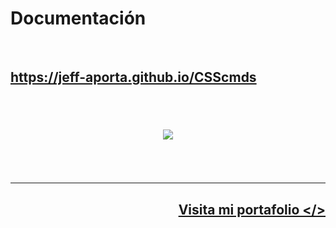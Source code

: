 <h1>
    Documentación
</h1>
<br/>
<h2>
    <a 
        href="https://jeff-aporta.github.io/CSScmds" 
        target="_blank"
    >
        https://jeff-aporta.github.io/CSScmds
        <br/>
        <br/>
        <br/>
        <p align="center">
            <img 
                src="https://jeff-aporta.github.io/CSScmds/src/img/logo.jpeg" 
            />
        </p>
    </a>
</h2>
<br/><br/><hr>
<h2 align="right">
    <a 
        href="https://jeff-aporta.github.io/portafolio" 
        target="_blank"
    >
        Visita mi portafolio &lt;/&gt;
    </a>
    <br><br>
</h2>